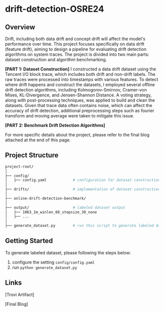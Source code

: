 # drift-detection-OSRE24

## Overview
Drift, including both data drift and concept drift will affect the model's performance over time.  This project focuses specifically on data drift (feature drift), aiming to design a pipeline for evaluating drift detection algorithms on system traces. The project is divided into two main parts: dataset construction and algorithm benchmarking.

**[PART 1: Dataset Construction]**
I constructed a data drift dataset using the Tencent I/O block trace, which includes both drift and non-drift labels. The raw traces were processed into timestamps with various features. To detect where drift happens and construct the datasets, I employed several offline drift detection algorithms, including Kolmogorov-Smirnov, Cramer-von Mises, KL-Divergence, and Jensen-Shannon Distance. A voting strategy, along with post-processing techniques, was applied to build and clean the datasets. Given that trace data often contains noise, which can affect the accuracy of drift detection, additional preprocessing steps such as fourier transform and moving average were taken to mitigate this issue.

**[PART 2: Benchmark Drift Detection Algorithms]**

For more specific details about the project, please refer to the final blog attached at the end of this page.


## Project Structure

```bash
project-root/
│
├── config/
│   ├── config.yaml            # configuration for dataset construction
│
├── drifts/                    # implementation of dataset construction code and 
│
├── online-drift-detection-benchmark/ 
│
├── output/                    # labeled dataset output
│   ├── 1063_1m_winlen_60_stepsize_30_none
│   ├── ...
│
├── generate_dataset.py        # run this script to generate labeled dataset
```

## Getting Started

To generate labeled dataset, please following the steps below:
1. configure the setting `config/config.yaml`
2. run `python generate_dataset.py`


## Links
[Trovi Artifact]

[Final Blog]
